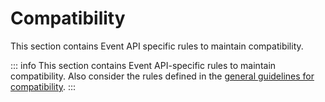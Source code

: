 # Compatibility

This section contains Event API specific rules to maintain compatibility.

::: info
This section contains Event API-specific rules to maintain compatibility.
Also consider the rules defined in the [general guidelines for compatibility](../../020_General-Guidelines/030_Compatibility/index.md).
:::
